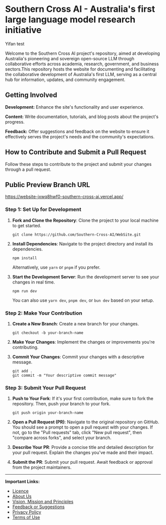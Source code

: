 # Southern Cross AI - Australia's first large language model research initiative
Yifan test

Welcome to the Southern Cross AI project's repository, aimed at developing Australia's pioneering and sovereign open-source LLM through collaborative efforts across academia, research, government, and business sectors.This repository hosts the website for documenting and facilitating the collaborative development of Australia's first LLM, serving as a central hub for information, updates, and community engagement.

## Getting Involved

**Development:** Enhance the site's functionality and user experience.

**Content:** Write documentation, tutorials, and blog posts about the project's progress.

**Feedback:** Offer suggestions and feedback on the website to ensure it effectively serves the project's needs and the community's expectations.

## How to Contribute and Submit a Pull Request

Follow these steps to contribute to the project and submit your changes through a pull request.

## Public Preview Branch URL

https://website-jxwq8hwf0-southern-cross-ai.vercel.app/

### Step 1: Set Up for Development

1. **Fork and Clone the Repository**: Clone the project to your local machine to get started.
   ```
   git clone https://github.com/Southern-Cross-AI/WebSite.git
   ```
2. **Install Dependencies**: Navigate to the project directory and install its dependencies.

   ```
   npm install
   ```

   Alternatively, use `yarn` or `pnpm` if you prefer.

3. **Start the Development Server**: Run the development server to see your changes in real time.
   ```
   npm run dev
   ```
   You can also use `yarn dev`, `pnpm dev`, or `bun dev` based on your setup.

### Step 2: Make Your Contribution

1. **Create a New Branch**: Create a new branch for your changes.
   ```
   git checkout -b your-branch-name
   ```
2. **Make Your Changes**: Implement the changes or improvements you're contributing.

3. **Commit Your Changes**: Commit your changes with a descriptive message.
   ```
   git add .
   git commit -m "Your descriptive commit message"
   ```

### Step 3: Submit Your Pull Request

1. **Push to Your Fork**: If it's your first contribution, make sure to fork the repository. Then, push your branch to your fork.
   ```
   git push origin your-branch-name
   ```
2. **Open a Pull Request (PR)**: Navigate to the original repository on GitHub. You should see a prompt to open a pull request with your changes. If not, go to the "Pull requests" tab, click "New pull request", then "compare across forks", and select your branch.

3. **Describe Your PR**: Provide a concise title and detailed description for your pull request. Explain the changes you've made and their impact.

4. **Submit the PR**: Submit your pull request. Await feedback or approval from the project maintainers.

---

**Important Links:**

- [Licence](LICENCE.md)
- [About Us](about.md)
- [Vision, Mission and Principles](vision-mission-principles.md)
- [Feedback or Suggestions](feedback.md)
- [Privacy Policy](privacy.md)
- [Terms of Use](terms.md)
